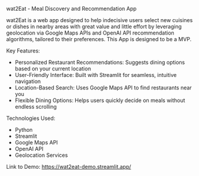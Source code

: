 wat2Eat - Meal Discovery and Recommendation App

wat2Eat is a web app designed to help indecisive users select new cuisines or dishes in nearby areas with great value and little effort by leveraging geolocation via Google Maps APIs and OpenAI API recommendation algorithms,  tailored to their preferences. This App is designed to be a MVP.

Key Features:
- Personalized Restaurant Recommendations: Suggests dining options based on your current location
- User-Friendly Interface: Built with Streamlit for seamless, intuitive navigation
- Location-Based Search: Uses Google Maps API to find restaurants near you
- Flexible Dining Options: Helps users quickly decide on meals without endless scrolling

Technologies Used:
- Python
- Streamlit
- Google Maps API
- OpenAI API
- Geolocation Services

Link to Demo: https://wat2eat-demo.streamlit.app/